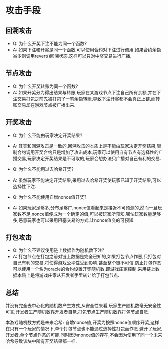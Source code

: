 # 攻击手段

## 回溯攻击
* Q: 为什么开奖下注不能为同一个函数?
* A: 如果下注和开奖是同一个函数,可以使用合约对下注进行调用,如果合约余额减少则调用revert()回溯状态,这样可以只对中奖交易进行广播.

## 节点攻击
* Q: 为什么开奖转账为同一个函数?
* A: 如果开奖分为得出结果与转账,玩家在某游戏节点下注自己所有余额,并在下注交易打包之前先被打包了一笔余额转账,导致下注开奖都不会真正上链,而转账交易却在游戏节点被广播出来.

## 开奖攻击
* Q: 为什么不能由玩家决定开奖结果?
* A: 其实和回溯攻击是一致的,回溯攻击的本质上是不能由玩家决定开奖结果,限制合约调用开奖合约只是增加了攻击成本,玩家可以使用自有节点有选择性的广播交易,玩家决定开奖结果是不可取的,玩家会想办法只广播对自己有利的交易.

* Q: 为什么不能用过去哈希开奖?
* A: 虽然玩家不能决定开奖结果,采用过去哈希开奖使玩家已知了开奖结果,可以选择性下注.

* Q: 为什么不能使用自增nonce值开奖?
* A: 如果玩家足够多,分布足够广,nonce值看起来是接近不可预测的,然而一旦玩家数不足,nonce值便成为一个确定的值,可以被玩家所预知.哪怕玩家数量足够多,恶意玩家也可以采用阻塞交易的方式,让nonce值变的可预知.

## 打包攻击
* Q: 为什么不建议使用链上数据作为随机数下注?
* A: 打包节点在打包之前对链上数据是完全已知的,如果打包节点作恶,只打包对自己有利的交易,将使得游戏公平性受到影响,甚至整个链不可信.防止打包作恶可以使用一个名为oracle的合约设置开奖随机数,即游戏庄家控制.采用链上数据本质上是将游戏庄家从开发者手里转让给了打包节点.

## 总结
并没有完全去中心化的随机数产生方式,从安全性来看,玩家生产随机数毫无安全性可言,开发者生产随机数靠开发者自觉,打包节点生产随机数靠打包节点自觉.

本游戏随机数方式是未来哈希+自增nonce值,开奖为按照nonce值顺序开奖,这样在只有一个玩家的情况下,单个打包节点也不能通过选择性打包而作恶.避开了玩家,开发者,单个节点作恶的可能.同时因为nonce值的存在,不会因为使用了同一个未来哈希导致该块中所有开奖结果都一样.
